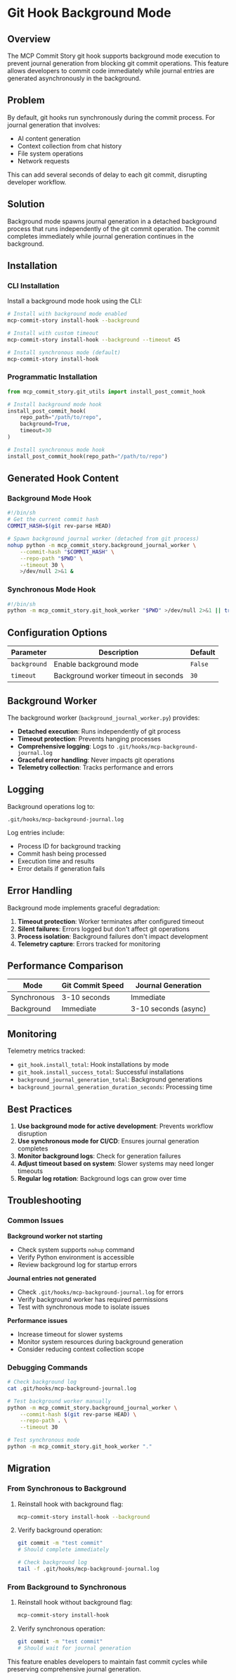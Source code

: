 # Git Hook Background Mode

## Overview

The MCP Commit Story git hook supports background mode execution to prevent journal generation from blocking git commit operations. This feature allows developers to commit code immediately while journal entries are generated asynchronously in the background.

## Problem

By default, git hooks run synchronously during the commit process. For journal generation that involves:
- AI content generation
- Context collection from chat history
- File system operations
- Network requests

This can add several seconds of delay to each git commit, disrupting developer workflow.

## Solution

Background mode spawns journal generation in a detached background process that runs independently of the git commit operation. The commit completes immediately while journal generation continues in the background.

## Installation

### CLI Installation

Install a background mode hook using the CLI:

```bash
# Install with background mode enabled
mcp-commit-story install-hook --background

# Install with custom timeout
mcp-commit-story install-hook --background --timeout 45

# Install synchronous mode (default)
mcp-commit-story install-hook
```

### Programmatic Installation

```python
from mcp_commit_story.git_utils import install_post_commit_hook

# Install background mode hook
install_post_commit_hook(
    repo_path="/path/to/repo",
    background=True,
    timeout=30
)

# Install synchronous mode hook
install_post_commit_hook(repo_path="/path/to/repo")
```

## Generated Hook Content

### Background Mode Hook

```bash
#!/bin/sh
# Get the current commit hash
COMMIT_HASH=$(git rev-parse HEAD)

# Spawn background journal worker (detached from git process)
nohup python -m mcp_commit_story.background_journal_worker \
    --commit-hash "$COMMIT_HASH" \
    --repo-path "$PWD" \
    --timeout 30 \
    >/dev/null 2>&1 &
```

### Synchronous Mode Hook

```bash
#!/bin/sh
python -m mcp_commit_story.git_hook_worker "$PWD" >/dev/null 2>&1 || true
```

## Configuration Options

| Parameter | Description | Default |
|-----------|-------------|---------|
| `background` | Enable background mode | `False` |
| `timeout` | Background worker timeout in seconds | `30` |

## Background Worker

The background worker (`background_journal_worker.py`) provides:

- **Detached execution**: Runs independently of git process
- **Timeout protection**: Prevents hanging processes
- **Comprehensive logging**: Logs to `.git/hooks/mcp-background-journal.log`
- **Graceful error handling**: Never impacts git operations
- **Telemetry collection**: Tracks performance and errors

## Logging

Background operations log to:
```
.git/hooks/mcp-background-journal.log
```

Log entries include:
- Process ID for background tracking
- Commit hash being processed
- Execution time and results
- Error details if generation fails

## Error Handling

Background mode implements graceful degradation:

1. **Timeout protection**: Worker terminates after configured timeout
2. **Silent failures**: Errors logged but don't affect git operations
3. **Process isolation**: Background failures don't impact development
4. **Telemetry capture**: Errors tracked for monitoring

## Performance Comparison

| Mode | Git Commit Speed | Journal Generation |
|------|------------------|-------------------|
| Synchronous | 3-10 seconds | Immediate |
| Background | Immediate | 3-10 seconds (async) |

## Monitoring

Telemetry metrics tracked:

- `git_hook.install_total`: Hook installations by mode
- `git_hook.install_success_total`: Successful installations
- `background_journal_generation_total`: Background generations
- `background_journal_generation_duration_seconds`: Processing time

## Best Practices

1. **Use background mode for active development**: Prevents workflow disruption
2. **Use synchronous mode for CI/CD**: Ensures journal generation completes
3. **Monitor background logs**: Check for generation failures
4. **Adjust timeout based on system**: Slower systems may need longer timeouts
5. **Regular log rotation**: Background logs can grow over time

## Troubleshooting

### Common Issues

**Background worker not starting**
- Check system supports `nohup` command
- Verify Python environment is accessible
- Review background log for startup errors

**Journal entries not generated**
- Check `.git/hooks/mcp-background-journal.log` for errors
- Verify background worker has required permissions
- Test with synchronous mode to isolate issues

**Performance issues**
- Increase timeout for slower systems
- Monitor system resources during background generation
- Consider reducing context collection scope

### Debugging Commands

```bash
# Check background log
cat .git/hooks/mcp-background-journal.log

# Test background worker manually
python -m mcp_commit_story.background_journal_worker \
    --commit-hash $(git rev-parse HEAD) \
    --repo-path . \
    --timeout 30

# Test synchronous mode
python -m mcp_commit_story.git_hook_worker "."
```

## Migration

### From Synchronous to Background

1. Reinstall hook with background flag:
   ```bash
   mcp-commit-story install-hook --background
   ```

2. Verify background operation:
   ```bash
   git commit -m "test commit"
   # Should complete immediately
   
   # Check background log
   tail -f .git/hooks/mcp-background-journal.log
   ```

### From Background to Synchronous

1. Reinstall hook without background flag:
   ```bash
   mcp-commit-story install-hook
   ```

2. Verify synchronous operation:
   ```bash
   git commit -m "test commit"
   # Should wait for journal generation
   ```

This feature enables developers to maintain fast commit cycles while preserving comprehensive journal generation. 